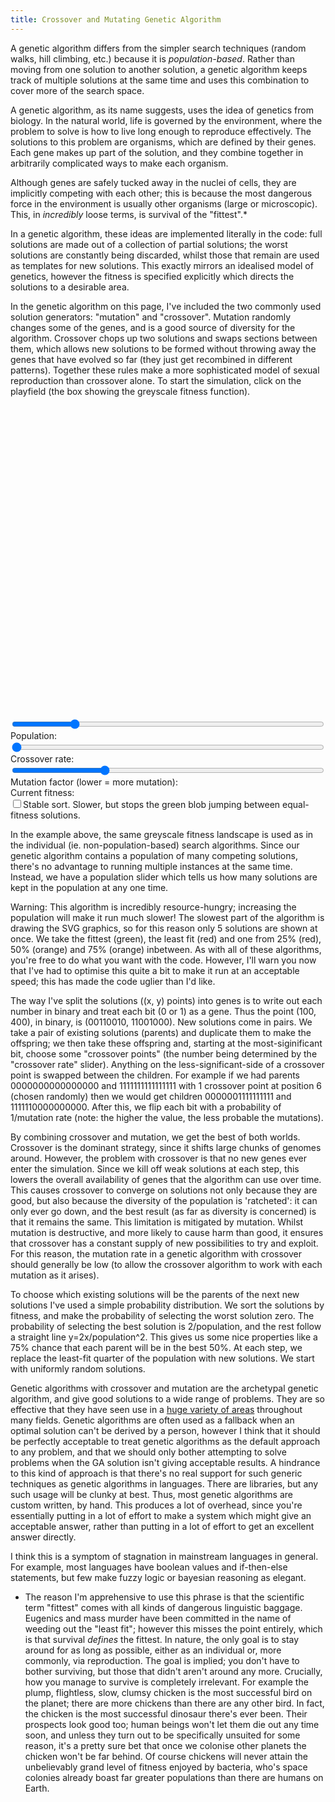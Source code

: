 ```yaml
---
title: Crossover and Mutating Genetic Algorithm
---
```

A genetic algorithm differs from the simpler search techniques (random walks, hill climbing, etc.) because it is *population-based*. Rather than moving from one solution to another solution, a genetic algorithm keeps track of multiple solutions at the same time and uses this combination to cover more of the search space.

A genetic algorithm, as its name suggests, uses the idea of genetics from biology. In the natural world, life is governed by the environment, where the problem to solve is how to live long enough to reproduce effectively. The solutions to this problem are organisms, which are defined by their genes. Each gene makes up part of the solution, and they combine together in arbitrarily complicated ways to make each organism.

Although genes are safely tucked away in the nuclei of cells, they are implicitly competing with each other; this is because the most dangerous force in the environment is usually other organisms (large or microscopic). This, in *incredibly* loose terms, is survival of the "fittest".*

In a genetic algorithm, these ideas are implemented literally in the code: full solutions are made out of a collection of partial solutions; the worst solutions are constantly being discarded, whilst those that remain are used as templates for new solutions. This exactly mirrors an idealised model of genetics, however the fitness is specified explicitly which directs the solutions to a desirable area.

In the genetic algorithm on this page, I've included the two commonly used solution generators: "mutation" and "crossover". Mutation randomly changes some of the genes, and is a good source of diversity for the algorithm. Crossover chops up two solutions and swaps sections between them, which allows new solutions to be formed without throwing away the genes that have evolved so far (they just get recombined in different patterns). Together these rules make a more sophisticated model of sexual reproduction than crossover alone. To start the simulation, click on the playfield (the box showing the greyscale fitness function).

<div id="mutatecross_playfield" style="width: 500px; height: 500px;"></div>
<form action="#" method="get">
 <div>
  <input type="range" min="1" max="100" value="20" id="mutatecross_population" style="width: 500px;" />
  <label for="mutatecross_population">Population:&nbsp;</label><a href="#" id="mutatecross_population_display"></a>
 </div>
 <div>
  <input type="range" min="1" max="10" id="mutatecross_cross_rate" value="1" style="width: 500px;" />
  <label for="mutatecross_cross_rate">Crossover rate:&nbsp;</label><a href="#" id="mutatecross_cross_rate_display"></a>
 </div>
 <div>
  <input type="range" min="2" max="50" id="mutatecross_mutate_rate" value="16" style="width: 500px;" />
  <label for="mutatecross_mutate_rate">Mutation factor (lower = more mutation):&nbsp;</label><a href="#" id="mutatecross_mutate_rate_display"></a>
 </div>
 <div>
  Current fitness:&nbsp;<a href="#" id="mutatecross_fitness"></a>
 </div>
 <div>
  <input type="checkbox" id="mutatecross_stable" value="0" /><label for="mutatecross_stable">Stable sort. Slower, but stops the green blob jumping between equal-fitness solutions.</label>
 </div>
</form>
<script src="/js/jquery.js"></script>
<script src="/js/jquery_svg.js"></script>
<script src="/js/underscore.js"></script>
<script src="/js/optimisation/mutatecross.js"></script>

In the example above, the same greyscale fitness landscape is used as in the individual (ie. non-population-based) search algorithms. Since our genetic algorithm contains a population of many competing solutions, there's no advantage to running multiple instances at the same time. Instead, we have a population slider which tells us how many solutions are kept in the population at any one time.

Warning: This algorithm is incredibly resource-hungry; increasing the population will make it run much slower! The slowest part of the algorithm is drawing the SVG graphics, so for this reason only 5 solutions are shown at once. We take the fittest (green), the least fit (red) and one from 25% (red), 50% (orange) and 75% (orange) inbetween. As with all of these algorithms, you're free to do what you want with the code. However, I'll warn you now that I've had to optimise this quite a bit to make it run at an acceptable speed; this has made the code uglier than I'd like.

The way I've split the solutions ((x, y) points) into genes is to write out each number in binary and treat each bit (0 or 1) as a gene. Thus the point (100, 400), in binary, is (00110010, 11001000). New solutions come in pairs. We take a pair of existing solutions (parents) and duplicate them to make the offspring; we then take these offspring and, starting at the most-siginificant bit, choose some "crossover points" (the number being determined by the "crossover rate" slider). Anything on the less-significant-side of a crossover point is swapped between the children. For example if we had parents 0000000000000000 and 1111111111111111 with 1 crossover point at position 6 (chosen randomly) then we would get children 0000001111111111 and 1111110000000000. After this, we flip each bit with a probability of 1/mutation rate (note: the higher the value, the less probable the mutations).

By combining crossover and mutation, we get the best of both worlds. Crossover is the dominant strategy, since it shifts large chunks of genomes around. However, the problem with crossover is that no new genes ever enter the simulation. Since we kill off weak solutions at each step, this lowers the overall availability of genes that the algorithm can use over time. This causes crossover to converge on solutions not only because they are good, but also because the diversity of the population is 'ratcheted': it can only ever go down, and the best result (as far as diversity is concerned) is that it remains the same. This limitation is mitigated by mutation. Whilst mutation is destructive, and more likely to cause harm than good, it ensures that crossover has a constant supply of new possibilities to try and exploit. For this reason, the mutation rate in a genetic algorithm with crossover should generally be low (to allow the crossover algorithm to work with each mutation as it arises).

To choose which existing solutions will be the parents of the next new solutions I've used a simple probability distribution. We sort the solutions by fitness, and make the probability of selecting the worst solution zero. The probability of selecting the best solution is 2/population, and the rest follow a straight line y=2x/population^2. This gives us some nice properties like a 75% chance that each parent will be in the best 50%. At each step, we replace the least-fit quarter of the population with new solutions. We start with uniformly random solutions.

Genetic algorithms with crossover and mutation are the archetypal genetic algorithm, and give good solutions to a wide range of problems. They are so effective that they have seen use in a [huge variety of areas](http://en.wikipedia.org/wiki/Genetic_algorithm#Problem_domains) throughout many fields. Genetic algorithms are often used as a fallback when an optimal solution can't be derived by a person, however I think that it should be perfectly acceptable to treat genetic algorithms as the default approach to any problem, and that we should only bother attempting to solve problems when the GA solution isn't giving acceptable results. A hindrance to this kind of approach is that there's no real support for such generic techniques as genetic algorithms in languages. There are libraries, but any such usage will be clunky at best. Thus, most genetic algorithms are custom written, by hand. This produces a lot of overhead, since you're essentially putting in a lot of effort to make a system which might give an acceptable answer, rather than putting in a lot of effort to get an excellent answer directly.

I think this is a symptom of stagnation in mainstream languages in general. For example, most languages have boolean values and if-then-else statements, but few make fuzzy logic or bayesian reasoning as elegant.

 * The reason I'm apprehensive to use this phrase is that the scientific term "fittest" comes with all kinds of dangerous linguistic baggage. Eugenics and mass murder have been committed in the name of weeding out the "least fit"; however this misses the point entirely, which is that survival *defines* the fittest. In nature, the only goal is to stay around for as long as possible, either as an individual or, more commonly, via reproduction. The goal is implied; you don't have to bother surviving, but those that didn't aren't around any more. Crucially, how you manage to survive is completely irrelevant. For example the plump, flightless, slow, clumsy chicken is the most successful bird on the planet; there are more chickens than there are any other bird. In fact, the chicken is the most successful dinosaur there's ever been. Their prospects look good too; human beings won't let them die out any time soon, and unless they turn out to be specifically unsuited for some reason, it's a pretty sure bet that once we colonise other planets the chicken won't be far behind. Of course chickens will never attain the unbelievably grand level of fitness enjoyed by bacteria, who's space colonies already boast far greater populations than there are humans on Earth.
